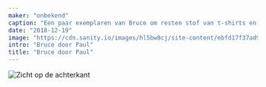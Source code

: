 ```yaml
---
maker: "onbekend"
caption: "Een paar exemplaren van Bruce om resten stof van t-shirts en jurken op te gebruiken"
date: "2018-12-19"
image: "https://cdn.sanity.io/images/hl5bw8cj/site-content/ebfd17f37ad974a3d2814f4d03a7dbe4db3608a8-2000x1296.jpg"
intro: "Bruce door Paul"
title: "Bruce door Paul"
---
```


![Zicht op de achterkant](https://posts.freesewing.org/uploads/bruces_by_paul_back_19f9daa0e8.jpg "Zicht op de achterkant")
